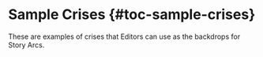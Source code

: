 # Sample Crises {#toc-sample-crises}

These are examples of crises that Editors can use as the backdrops for
Story Arcs.

